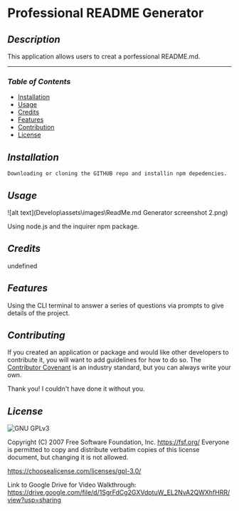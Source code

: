 # **Professional README Generator**

## **_Description_**

This application allows users to creat a porfessional README.md.

---
### **_Table of Contents_**

* [Installation](#installation)
* [Usage](#usage)
* [Credits](*credits)
* [Features](#features)
* [Contribution](#contribution)
* [License](*license)
## **_Installation_**

```
Downloading or cloning the GITHUB repo and installin npm depedencies.
```

## **_Usage_**
![alt text](Develop\assets\images\ReadMe.md Generator screenshot 2.png)



Using node.js and the inquirer npm package.

## **_Credits_**

undefined

## **_Features_**

Using the CLI terminal to answer a series of questions via prompts to give details of the project.

## **_Contributing_**

If you created an application or package and would like other developers to contribute it, you will want to add guidelines for how to do so. The [Contributor Covenant](https://www.contributor-covenant.org/) is an industry standard, but you can always write your own.

Thank you! I couldn't have done it without you.

## **_License_**

![GNU GPLv3](https://img.shields.io/badge/license-GNU%20GPLv3-blue.svg)

Copyright (C) 2007 Free Software Foundation, Inc. <https://fsf.org/>
      Everyone is permitted to copy and distribute verbatim copies
      of this license document, but changing it is not allowed.

https://choosealicense.com/licenses/gpl-3.0/

Link to Google Drive for Video Walkthrough: https://drive.google.com/file/d/1SgrFdCg2GXVdptuW_EL2NvA2QWXhfHRR/view?usp=sharing













